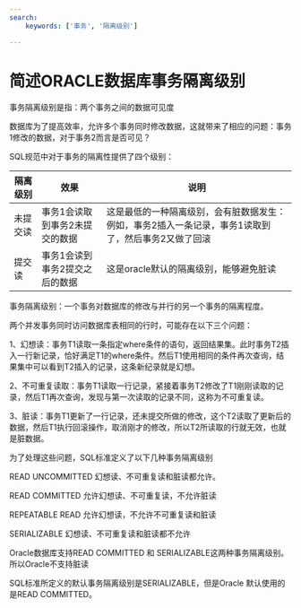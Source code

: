 ```yaml
---
search:
    keywords: ['事务', '隔离级别']

---
```



# 简述ORACLE数据库事务隔离级别

事务隔离级别是指：两个事务之间的数据可见度

数据库为了提高效率，允许多个事务同时修改数据，这就带来了相应的问题：事务1修改的数据，对于事务2而言是否可见？

SQL规范中对于事务的隔离性提供了四个级别：

|隔离级别|效果|说明|
|-|-|-|
|未提交读|事务1会读取到事务2未提交的数据|这是最低的一种隔离级别，会有脏数据发生：例如，事务2插入一条记录，事务1读取到了，然后事务2又做了回滚|
|提交读|事务1会读到事务2提交之后的数据|这是oracle默认的隔离级别，能够避免脏读|

事务隔离级别：一个事务对数据库的修改与并行的另一个事务的隔离程度。
 
两个并发事务同时访问数据库表相同的行时，可能存在以下三个问题：
 
1、幻想读：事务T1读取一条指定where条件的语句，返回结果集。此时事务T2插入一行新记录，恰好满足T1的where条件。然后T1使用相同的条件再次查询，结果集中可以看到T2插入的记录，这条新纪录就是幻想。
 
2、不可重复读取：事务T1读取一行记录，紧接着事务T2修改了T1刚刚读取的记录，然后T1再次查询，发现与第一次读取的记录不同，这称为不可重复读。
 
3、脏读：事务T1更新了一行记录，还未提交所做的修改，这个T2读取了更新后的数据，然后T1执行回滚操作，取消刚才的修改，所以T2所读取的行就无效，也就是脏数据。
 
为了处理这些问题，SQL标准定义了以下几种事务隔离级别
 
READ UNCOMMITTED 幻想读、不可重复读和脏读都允许。
 
READ COMMITTED 允许幻想读、不可重复读，不允许脏读
 
REPEATABLE READ 允许幻想读，不允许不可重复读和脏读
 
SERIALIZABLE 幻想读、不可重复读和脏读都不允许
 
Oracle数据库支持READ COMMITTED 和 SERIALIZABLE这两种事务隔离级别。所以Oracle不支持脏读
 
SQL标准所定义的默认事务隔离级别是SERIALIZABLE，但是Oracle 默认使用的是READ COMMITTED。





 



